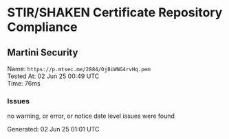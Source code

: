 # STIR/SHAKEN Certificate Repository Compliance

## Martini Security

Name: `https://p.mtsec.me/2884/Oj8iWNG4rvHq.pem`\
Tested At: 02 Jun 25 00:49 UTC\
Time: 76ms

### Issues

no warning, or error, or notice date level issues were found

Generated: 02 Jun 25 01:01 UTC